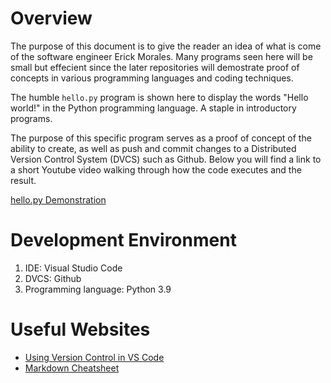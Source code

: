 # Overview

The purpose of this document is to give the reader an idea of what is come of the software engineer Erick Morales. Many programs seen here will be small but effecient since the later repositories will demostrate proof of concepts in various programming languages and coding techniques.

The humble `hello.py` program is shown here to display the words "Hello world!" in the Python programming language. A staple in introductory programs. 

The purpose of this specific program serves as a proof of concept of the ability to create, as well as push and commit changes to a Distributed Version Control System (DVCS) such as Github. Below you will find a link to a short Youtube video walking through how the code executes and the result.

[hello.py Demonstration](http://youtube.link.goes.here)

# Development Environment

1. IDE: Visual Studio Code
2. DVCS: Github
3. Programming language: Python 3.9

# Useful Websites

* [Using Version Control in VS Code](https://code.visualstudio.com/docs/editor/versioncontrol)
* [Markdown Cheatsheet](https://github.com/adam-p/markdown-here/wiki/Markdown-Cheatsheet#lists)
